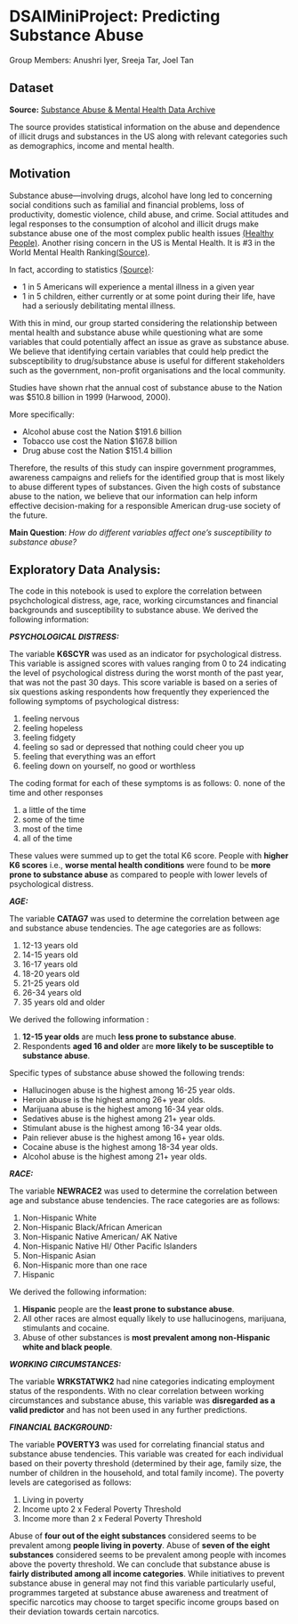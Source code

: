 # DSAIMiniProject: Predicting Substance Abuse 

Group Members: Anushri Iyer, Sreeja Tar, Joel Tan

## Dataset


**Source:** [Substance Abuse & Mental Health Data Archive](https://www.datafiles.samhsa.gov/dataset/national-survey-drug-use-and-health-2020-nsduh-2020-ds0001)

The source provides statistical information on the abuse and dependence of illicit drugs and substances in the US along with relevant categories such as demographics, income and mental health.


## Motivation 
Substance abuse—involving drugs, alcohol have long led to concerning social conditions such as familial and financial problems, loss of productivity, domestic violence, child abuse, and crime. Social attitudes and legal responses to the consumption of alcohol and illicit drugs make substance abuse one of the most complex public health issues [(Healthy People)](https://www.healthypeople.gov/2020/leading-health-indicators/2020-lhi-topics/Substance-Abuse).
Another rising concern in the US is Mental Health. It is #3 in the World Mental Health Ranking[(Source)](https://www.usnews.com/news/best-countries/articles/2016-09-14/the-10-most-depressed-countries). 

In fact, according to statistics  [(Source)](https://www.cdc.gov/mentalhealth/learn/index.htm):

- 1 in 5 Americans will experience a mental illness in a given year 
- 1 in 5 children, either currently or at some point during their life, have had a seriously debilitating mental illness. 

With this in mind, our group started considering the relationship between mental health and substance abuse while questioning what are some variables that could potentially affect an issue as grave as substance abuse. We believe that identifying certain variables that could help predict the subsceptibility to drug/substance abuse is useful for different stakeholders such as the government, non-profit organisations and the local community. 

Studies have shown rhat the annual cost of substance abuse to the Nation was $510.8 billion in 1999 (Harwood, 2000). 

More specifically:

- Alcohol abuse cost the Nation $191.6 billion
- Tobacco use cost the Nation $167.8 billion 
- Drug abuse cost the Nation $151.4 billion

Therefore, the results of this study can inspire government programmes, awareness campaigns and reliefs for the identified group that is most likely to abuse different types of substances. Given the high costs of substance abuse to the nation, we believe that our information can help inform effective decision-making for a responsible American drug-use society of the future.

**Main Question**: _How do different variables affect one’s susceptibility to substance abuse?_


## Exploratory Data Analysis:
The code in this notebook is used to explore the correlation between psychchological distress, age, race, working circumstances and financial backgrounds and susceptibility to substance abuse. We derived the following information:

***PSYCHOLOGICAL DISTRESS:***

The variable **K6SCYR** was used as an indicator for psychological distress. This variable is assigned scores with values ranging from 0 to 24 indicating the level of psychological distress during the worst month of the past year, that was not the past 30 days. This score variable is based on a series of six questions asking respondents how frequently they experienced the following symptoms of psychological distress:
1. feeling nervous
2. feeling hopeless
3. feeling fidgety
4. feeling so sad or depressed that nothing could cheer you up
5. feeling that everything was an effort
6. feeling down on yourself, no good or worthless

The coding format for each of these symptoms is as follows:
0. none of the time and other responses
1. a little of the time
2. some of the time
3. most of the time
4. all of the time

These values were summed up to get the total K6 score. People with **higher K6 scores** i.e., **worse mental health conditions** were found to be **more prone to substance abuse** as compared to people with lower levels of psychological distress.

***AGE:***

The variable **CATAG7** was used to determine the correlation between age and substance abuse tendencies. The age categories are as follows:
1. 12-13 years old
2. 14-15 years old
3. 16-17 years old
4. 18-20 years old
5. 21-25 years old
6. 26-34 years old
7. 35 years old and older

We derived the following information :
1. **12-15 year olds** are much **less prone to substance abuse**.
2. Respondents **aged 16 and older** are **more likely to be susceptible to substance abuse**.

Specific types of substance abuse showed the following trends:
*   Hallucinogen abuse is the highest among 16-25 year olds.
*   Heroin abuse is the highest among 26+ year olds.
*   Marijuana abuse is the highest among 16-34 year olds.
*   Sedatives abuse is the highest among 21+ year olds.
*   Stimulant abuse is the highest among 16-34 year olds.
*   Pain reliever abuse is the highest among 16+ year olds.
*   Cocaine abuse is the highest among 18-34 year olds.
*   Alcohol abuse is the highest among 21+ year olds.

***RACE:***

The variable **NEWRACE2** was used to determine the correlation between age and substance abuse tendencies. The race categories are as follows:
1. Non-Hispanic White
2. Non-Hispanic Black/African American
3. Non-Hispanic Native American/ AK Native
4. Non-Hispanic Native HI/ Other Pacific Islanders
5. Non-Hispanic Asian
6. Non-Hispanic more than one race
7. Hispanic

We derived the following information:
1. **Hispanic** people are the **least prone to substance abuse**.
2. All other races are almost equally likely to use hallucinogens, marijuana, stimulants and cocaine.
3. Abuse of other substances is **most prevalent among non-Hispanic white and black people**.

***WORKING CIRCUMSTANCES:***

The variable **WRKSTATWK2** had nine categories indicating employment status of the respondents. With no clear correlation between working circumstances and substance abuse, this variable was **disregarded as a valid predictor** and has not been used in any further predictions.

***FINANCIAL BACKGROUND:***

The variable **POVERTY3** was used for correlating financial status and substance abuse tendencies. This variable was created for each individual based on their poverty threshold (determined by their age, family size, the number of children in the household, and total family income). The poverty levels are categorised as follows:
1. Living in poverty
2. Income upto 2 x Federal Poverty Threshold
3. Income more than 2 x Federal Poverty Threshold

Abuse of **four out of the eight substances** considered seems to be prevalent among **people living in poverty**. Abuse of **seven of the eight substances** considered seems to be prevalent among people with incomes above the poverty threshold. We can conclude that substance abuse is **fairly distributed among all income categories**. While initiatives to prevent substance abuse in general may not find this variable particularly useful, programmes targeted at substance abuse awareness and treatment of specific narcotics may choose to target specific income groups based on their deviation towards certain narcotics.

